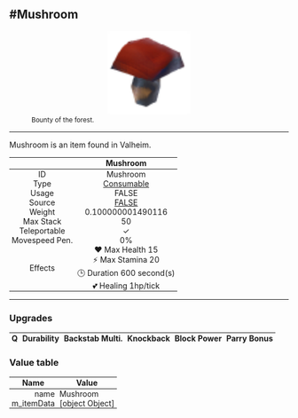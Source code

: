 <meta property="og:title" content="Mushroom - MoreValheim" /><meta property="og:type" content="website" /><meta property="og:image" content="/assets/mushroom.png" /><meta property="og:description" content="Mushroom is an item found in Valheim." /><meta name="theme-color" content="#546D78"><meta name="twitter:card" content="summary_large_image">
#Mushroom
-------------
<style>img {width:20px;}.tb {width:150px;display: block;margin-left: auto;margin-right: auto;}</style>

<style>.md-typeset table:not([class]) th:not([align]) {min-width:unset!important;}</style>
<style>td{padding:0em 0.3em!important;text-align:center!important;border-left:.05rem solid var(--md-default-fg-color--lightest)}</style>

<style>th{padding:0.1em 0.3em!important;text-align:center!important;font-weight:bold}</style>

<style>pre{text-align:right!important}</style>
<style>table tr td:first-child {border-left: 0;};</style>

<figure><img src="/assets/mushroom.png" class="tb" /><figcaption><small>Bounty of the forest.</small></figcaption></figure>

-------------

Mushroom is an item found in Valheim.

|        | Mushroom              |
| ----------- | ------------------------------------ |
| ID |Mushroom
| Type | [Consumable](../../types/consumable)
| Usage | FALSE<br>
| Source | [FALSE](../../items/false)
| Weight | 0.100000001490116 |
| Max Stack | 50 |
| Teleportable | ✓
| Movespeed Pen. | 0%
| Effects | ❤️ Max Health 15<br>⚡ Max Stamina 20<br>🕒 Duration 600 second(s) <br>💕 Healing 1hp/tick <br>

-------------

### Upgrades
| Q | Durability | Backstab Multi. | Knockback | Block Power | Parry Bonus
| - | - | - | - | - | - 


### Value table
| Name | Value
| - | - |
| <div style="text-align:right">name</div> | <div style="text-align:left">Mushroom</div> | 
| <div style="text-align:right">m_itemData</div> | <div style="text-align:left">[object Object]</div> | 